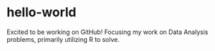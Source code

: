 # hello-world

Excited to be working on GitHub! Focusing my work on Data Analysis problems, primarily utilizing R to solve. 
